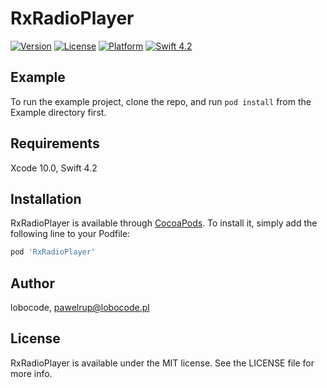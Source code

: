 # RxRadioPlayer

[![Version](https://img.shields.io/cocoapods/v/RxRadioPlayer.svg?style=flat)](http://cocoapods.org/pods/RxRadioPlayer)
[![License](https://img.shields.io/cocoapods/l/RxRadioPlayer.svg?style=flat)](http://cocoapods.org/pods/RxRadioPlayer)
[![Platform](https://img.shields.io/cocoapods/p/RxRadioPlayer.svg?style=flat)](http://cocoapods.org/pods/RxRadioPlayer)
[![Swift 4.2](https://img.shields.io/badge/Swift-4.2-orange.svg?style=flat)](https://swift.org/)

## Example

To run the example project, clone the repo, and run `pod install` from the Example directory first.

## Requirements

Xcode 10.0, Swift 4.2

## Installation

RxRadioPlayer is available through [CocoaPods](http://cocoapods.org). To install
it, simply add the following line to your Podfile:

```ruby
pod 'RxRadioPlayer'
```

## Author

lobocode, pawelrup@lobocode.pl

## License

RxRadioPlayer is available under the MIT license. See the LICENSE file for more info.

